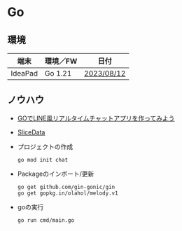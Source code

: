 # Go

##  環境
  |端末       |環境／FW    |日付
  |-----------|-----------|----------
  |IdeaPad    |Go 1.21    |[2023/08/12](https://go.dev/dl/)

##  ノウハウ
  - [GOでLINE風リアルタイムチャットアプリを作ってみよう](https://www.cetus-media.info/article/2021/line-chat/)
  - [SliceData](https://pkg.go.dev/unsafe@go1.20#SliceData)

  - プロジェクトの作成
    ```
    go mod init chat
    ```
  - Packageのインポート/更新
    ```
    go get github.com/gin-gonic/gin
    go get gopkg.in/olahol/melody.v1
    ```
  - goの実行
    ```
    go run cmd/main.go
    ```
